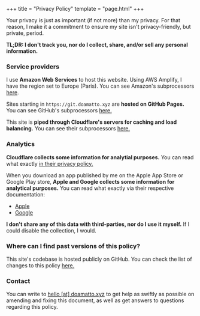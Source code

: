 +++
title = "Privacy Policy"
template = "page.html"
+++

Your privacy is just as important (if not more) than my privacy. For that reason, I make it a commitment to ensure my site isn't privacy-friendly, but private, period.

**TL;DR: I don't track you, nor do I collect, share, and/or sell any personal information.**

### Service providers
I use **Amazon Web Services** to host this website. Using AWS Amplify, I have the region set to Europe (Paris). You can see Amazon's subprocessors [here](https://aws.amazon.com/compliance/sub-processors/).

Sites starting in `https://git.doamatto.xyz` are **hosted on GitHub Pages.** You can see GitHub's subprocessors [here.](https://docs.github.com/en/github/site-policy/github-subprocessors-and-cookies)

This site is **piped through Cloudflare's servers for caching and load balancing.** You can see their subprocessors [here.](https://www.cloudflare.com/gdpr/subprocessors/) 

### Analytics
**Cloudflare collects some information for analytial purposes.** You can read what exactly [in their privacy policy.](https://cloudflare.com/privacypolicy/)

When you download an app published by me on the Apple App Store or Google Play store, **Apple  and Google collects some information for analytical purposes.** You can read what exactly via their respective documentation:
- [Apple](https://help.apple.com/app-store-connect/#/itc21781223f)
- [Google](https://support.google.com/googleplay/android-developer/answer/139628)

**I don't share any of this data with third-parties, nor do I use it myself.** If I could disable the collection, I would.

### Where can I find past versions of this policy?
This site's codebase is hosted publicly on GitHub. You can check the list of changes to this policy [here.](https://github.com/doamatto/doamatto.xyz/blob/main/content/privacy.md)

### Contact
You can write to [hello [at] doamatto.xyz](mailto:hello@doamatto.xyz) to get help as swiftly as possible on amending and fixing this document, as well as get answers to questions regarding this policy.
